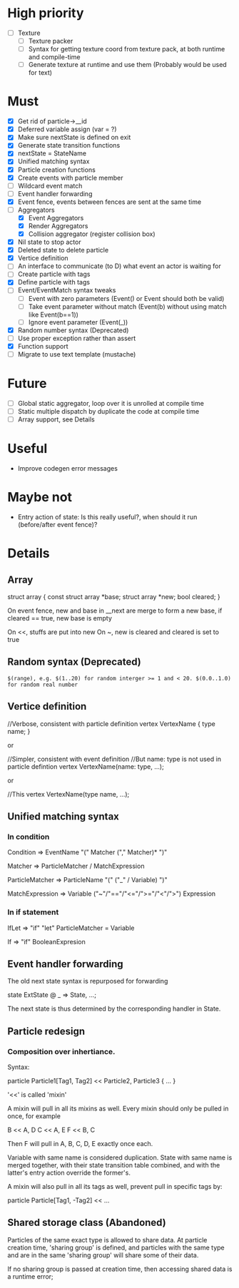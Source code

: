 # High priority
- [ ] Texture
  - [ ] Texture packer
  - [ ] Syntax for getting texture coord from texture pack, at both runtime and compile-time
  - [ ] Generate texture at runtime and use them (Probably would be used for text)

# Must
- [x] Get rid of particle->\_\_id
- [x] Deferred variable assign (var = ?)
- [x] Make sure nextState is defined on exit
- [x] Generate state transition functions
- [x] nextState = StateName
- [x] Unified matching syntax
- [x] Particle creation functions
- [x] Create events with particle member
- [ ] Wildcard event match
- [ ] Event handler forwarding
- [x] Event fence, events between fences are sent at the same time
- [ ] Aggregators
  - [x] Event Aggregators
  - [x] Render Aggregators
  - [x] Collision aggregator (register collision box)
- [x] Nil state to stop actor
- [x] Deleted state to delete particle
- [x] Vertice definition
- [ ] An interface to communicate (to D) what event an actor is waiting for
- [ ] Create particle with tags
- [x] Define particle with tags
- [ ] Event/EventMatch syntax tweaks
  - [ ] Event with zero parameters (Event() or Event should both be valid)
  - [ ] Take event parameter without match (Event(b) without using match like Event(b==1))
  - [ ] Ignore event parameter (Event(\_))
- [x] Random number syntax (Deprecated)
- [ ] Use proper exception rather than assert
- [x] Function support
- [ ] Migrate to use text template (mustache)

# Future

- [ ] Global static aggregator, loop over it is unrolled at compile time
- [ ] Static multiple dispatch by duplicate the code at compile time
- [ ] Array support, see Details

# Useful
* Improve codegen error messages

# Maybe not
* Entry action of state: Is this really useful?, when should it run (before/after event fence)?

# Details

## Array

struct array {
	const struct array *base;
	struct array *new;
	bool cleared;
}

On event fence, new and base in \_\_next are merge to form a new base, if cleared == true, new base is empty

On <<, stuffs are put into new
On ~, new is cleared and cleared is set to true

## Random syntax (Deprecated)

```
$(range), e.g. $(1..20) for random interger >= 1 and < 20. $(0.0..1.0) for random real number
```

## Vertice definition

//Verbose, consistent with particle definition
vertex VertexName {
	type name;
}

or

//Simpler, consistent with event definition
//But name: type is not used in particle defintion
vertex VertexName(name: type, ...);

or

//This
vertex VertexName(type name, ...);

## Unified matching syntax

### In condition

Condition => EventName "(" Matcher ("," Matcher)\* ")"

Matcher => ParticleMatcher / MatchExpression

ParticleMatcher => ParticleName "(" ("\_" / Variable) ")"

MatchExpression => Variable ("~"/"=="/"<="/">="/"<"/">") Expression

### In if statement

IfLet => "if" "let" ParticleMatcher = Variable

If => "if" BooleanExpresion

## Event handler forwarding

The old next state syntax is repurposed for forwarding

state ExtState @ _ => State, ...;

The next state is thus determined by the corresponding handler in State.

## Particle redesign

### Composition over inhertiance.

Syntax:

particle Particle1[Tag1, Tag2] << Particle2, Particle3 {
	...
}

'<<' is called 'mixin'

A mixin will pull in all its mixins as well. Every mixin should only be pulled in once, for example

B << A, D
C << A, E
F << B, C

Then F will pull in A, B, C, D, E exactly once each.

Variable with same name is considered duplication. State with same name is merged together, with their state transition table combined, and with the latter's entry action override the former's.

A mixin will also pull in all its tags as well, prevent pull in specific tags by:

particle Particle[Tag1, -Tag2] << ...

## Shared storage class (Abandoned)

Particles of the same exact type is allowed to share data. At particle creation time, 'sharing group' is defined, and particles with the same type and are in the same 'sharing group' will share some of their data.

If no sharing group is passed at creation time, then accessing shared data is a runtime error;


